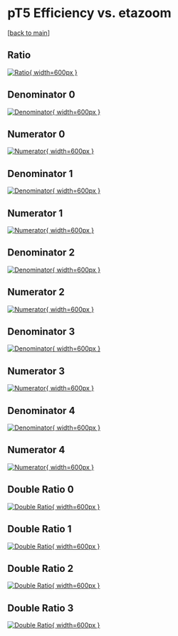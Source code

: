 # pT5 Efficiency vs. etazoom

[[back to main](./)]



## Ratio

[![Ratio](../mtv/var/pT5_base_0_0_eff_etazoom.png){ width=600px }](../mtv/var/pT5_base_0_0_eff_etazoom.pdf)

## Denominator 0

[![Denominator](../mtv/den/pT5_base_0_0_eff_etazoom_den0.png){ width=600px }](../mtv/den/pT5_base_0_0_eff_etazoom_den0.pdf)

## Numerator 0

[![Numerator](../mtv/num/pT5_base_0_0_eff_etazoom_num0.png){ width=600px }](../mtv/num/pT5_base_0_0_eff_etazoom_num0.pdf)

## Denominator 1

[![Denominator](../mtv/den/pT5_base_0_0_eff_etazoom_den1.png){ width=600px }](../mtv/den/pT5_base_0_0_eff_etazoom_den1.pdf)

## Numerator 1

[![Numerator](../mtv/num/pT5_base_0_0_eff_etazoom_num1.png){ width=600px }](../mtv/num/pT5_base_0_0_eff_etazoom_num1.pdf)

## Denominator 2

[![Denominator](../mtv/den/pT5_base_0_0_eff_etazoom_den2.png){ width=600px }](../mtv/den/pT5_base_0_0_eff_etazoom_den2.pdf)

## Numerator 2

[![Numerator](../mtv/num/pT5_base_0_0_eff_etazoom_num2.png){ width=600px }](../mtv/num/pT5_base_0_0_eff_etazoom_num2.pdf)

## Denominator 3

[![Denominator](../mtv/den/pT5_base_0_0_eff_etazoom_den3.png){ width=600px }](../mtv/den/pT5_base_0_0_eff_etazoom_den3.pdf)

## Numerator 3

[![Numerator](../mtv/num/pT5_base_0_0_eff_etazoom_num3.png){ width=600px }](../mtv/num/pT5_base_0_0_eff_etazoom_num3.pdf)

## Denominator 4

[![Denominator](../mtv/den/pT5_base_0_0_eff_etazoom_den4.png){ width=600px }](../mtv/den/pT5_base_0_0_eff_etazoom_den4.pdf)

## Numerator 4

[![Numerator](../mtv/num/pT5_base_0_0_eff_etazoom_num4.png){ width=600px }](../mtv/num/pT5_base_0_0_eff_etazoom_num4.pdf)

## Double Ratio 0

[![Double Ratio](../mtv/ratio/pT5_base_0_0_eff_etazoom_ratio0.png){ width=600px }](../mtv/ratio/pT5_base_0_0_eff_etazoom_ratio0.pdf)

## Double Ratio 1

[![Double Ratio](../mtv/ratio/pT5_base_0_0_eff_etazoom_ratio1.png){ width=600px }](../mtv/ratio/pT5_base_0_0_eff_etazoom_ratio1.pdf)

## Double Ratio 2

[![Double Ratio](../mtv/ratio/pT5_base_0_0_eff_etazoom_ratio2.png){ width=600px }](../mtv/ratio/pT5_base_0_0_eff_etazoom_ratio2.pdf)

## Double Ratio 3

[![Double Ratio](../mtv/ratio/pT5_base_0_0_eff_etazoom_ratio3.png){ width=600px }](../mtv/ratio/pT5_base_0_0_eff_etazoom_ratio3.pdf)

